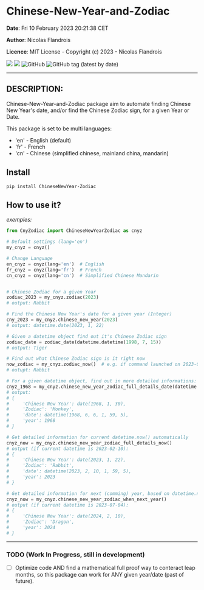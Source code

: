 # Chinese-New-Year-and-Zodiac

**Date**: Fri 10 February 2023 20:21:38 CET

**Author**: Nicolas Flandrois

**Licence**: MIT License - Copyright (c) 2023 - Nicolas Flandrois

![](https://img.shields.io/badge/Python-%3E%3D3.8-blue.svg) ![](https://img.shields.io/badge/dependencies-astral%20%3E%3D%203.2-informational.svg) ![GitHub](https://img.shields.io/github/license/NicolasFlandrois/Chinese-New-Year-and-Zodiac) ![GitHub tag (latest by date)](https://img.shields.io/github/v/tag/NicolasFlandrois/Chinese-New-Year-and-Zodiac?style=flat)

----
## DESCRIPTION:
Chinese-New-Year-and-Zodiac package aim to automate finding Chinese New Year's date, and/or find the Chinese Zodiac sign, for a given Year or Date.

This package is set to be multi languages:
- 'en' - English (default)
- 'fr' - French
- 'cn' - Chinese (simplified chinese, mainland china, mandarin)

## Install

`pip install ChineseNewYear-Zodiac`

## How to use it?
*exemples:*

```python
from CnyZodiac import ChineseNewYearZodiac as cnyz

# Default settings (lang='en')
my_cnyz = cnyz()

# Change Language
en_cnyz = cnyz(lang='en')  # English
fr_cnyz = cnyz(lang='fr')  # French
cn_cnyz = cnyz(lang='cn')  # Simplified Chinese Mandarin


# Chinese Zodiac for a given Year
zodiac_2023 = my_cnyz.zodiac(2023)
# output: Rabbit

# Find the Chinese New Year's date for a given year (Integer)
cny_2023 = my_cnyz.chinese_new_year(2023)
# output: datetime.date(2023, 1, 22)

# Given a datetime object find out it's Chinese Zodiac sign
zodiac_date = zodiac_date(datetime.datetime(1998, 7, 15))
# output: Tiger

# Find out what Chinese Zodiac sign is it right now
now_zodiac = my_cnyz.zodiac_now()  # e.g. if command launched on 2023-02-10
# outupt: Rabbit

# For a given datetime object, find out in more detailed informations: New Year this year, and current Chinese Zodiac
cnyz_1968 = my_cnyz.chinese_new_year_zodiac_full_details_date(datetime.datetime(1968, 6, 6, 1, 59, 5))
# output:
# {
#     'Chinese New Year': date(1968, 1, 30),
#     'Zodiac': 'Monkey',
#     'date': datetime(1968, 6, 6, 1, 59, 5),
#     'year': 1968
# }

# Get detailed information for current datetime.now() automatically
cnyz_now = my_cnyz.chinese_new_year_zodiac_full_details_now()
# output (if current datetime is 2023-02-10):
# {
#     'Chinese New Year': date(2023, 1, 22),
#     'Zodiac': 'Rabbit',
#     'date': datetime(2023, 2, 10, 1, 59, 5),
#     'year': 2023
# }

# Get detailed information for next (comming) year, based on datetime.now() automatically
cnyz_now = my_cnyz.chinese_new_year_zodiac_when_next_year()
# output (if current datetime is 2023-07-04):
# {
#     'Chinese New Year': date(2024, 2, 10),
#     'Zodiac': 'Dragon',
#     'year': 2024
# }
```

---
### TODO (Work In Progress, still in development)
- [ ] Optimize code AND find a mathematical full proof way to conteract leap months, so this package can work for ANY given year/date (past of future).
